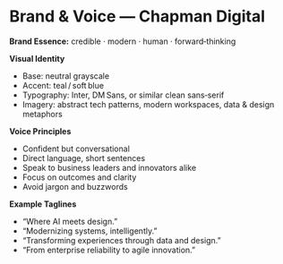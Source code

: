 # Brand & Voice — Chapman Digital

**Brand Essence:** credible · modern · human · forward‑thinking

**Visual Identity**
- Base: neutral grayscale
- Accent: teal / soft blue
- Typography: Inter, DM Sans, or similar clean sans‑serif
- Imagery: abstract tech patterns, modern workspaces, data & design metaphors

**Voice Principles**
- Confident but conversational
- Direct language, short sentences
- Speak to business leaders and innovators alike
- Focus on outcomes and clarity
- Avoid jargon and buzzwords

**Example Taglines**
- “Where AI meets design.”
- “Modernizing systems, intelligently.”
- “Transforming experiences through data and design.”
- “From enterprise reliability to agile innovation.”
